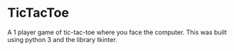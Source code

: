 # TicTacToe
A 1 player game of tic-tac-toe where you face the computer. This was built using python 3 and the library tkinter.
